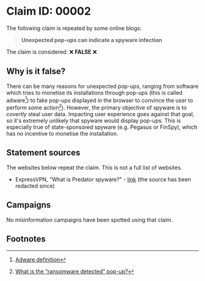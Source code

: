# Claim ID: 00002

The following claim is repeated by some online blogs:

> **Unexpected pop-ups can indicate a spyware infection**

The claim is considered: :x: **FALSE** :x:

## Why is it false?
There can be many reasons for unexpected pop-ups, ranging from software which tries to monetise its installations through pop-ups (this is called adware[^adware]) to fake pop-ups displayed in the browser to convince the user to perform some action[^fake]). However, the primary objective of spyware is to _covertly_ steal user data. Impacting user experience goes against that goal, so it's extremely unlikely that spyware would display pop-ups. This is especially true of state-sponsored spyware (e.g. Pegasus or FinSpy), which has no incentive to monetise the installation.

## Statement sources
The websites below repeat the claim. This is not a full list of websites.
* ExpressVPN, "What is Predator spyware?" - [link](https://www.expressvpn.com/blog/how-to-detect-predator-spyware/) (the source has been redacted since)

## Campaigns
No misinformation campaigns have been spotted using that claim.

## Footnotes
[^adware]: [Adware definition](https://www.malwarebytes.com/adware)
[^fake]: [What is the “ransomware detected” pop-up?](https://www.kaspersky.com/resource-center/threats/identify-and-remove-fake-pop-ups)
